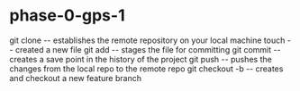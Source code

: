 # phase-0-gps-1

git clone -- establishes the remote repository on your local machine
touch -- created a new file
git add -- stages the file for committing
git commit -- creates a save point in the history of the project
git push -- pushes the changes from the local repo to the remote repo
git checkout -b -- creates and checkout a new feature branch

